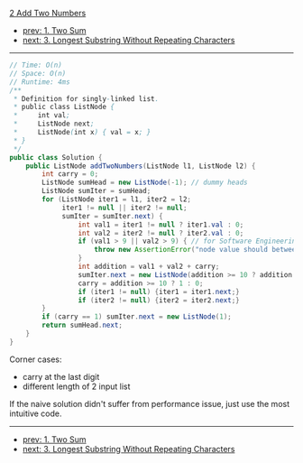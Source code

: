 [2 Add Two Numbers](https://leetcode.com/problems/add-two-numbers/)

- [prev: 1. Two Sum](001-two-sum.md)
- [next: 3. Longest Substring Without Repeating Characters](003-longest-substring-without-repeating-characters.md)

---

```java
// Time: O(n)
// Space: O(n)
// Runtime: 4ms
/**
 * Definition for singly-linked list.
 * public class ListNode {
 *     int val;
 *     ListNode next;
 *     ListNode(int x) { val = x; }
 * }
 */
public class Solution {
    public ListNode addTwoNumbers(ListNode l1, ListNode l2) {
        int carry = 0;
        ListNode sumHead = new ListNode(-1); // dummy heads
        ListNode sumIter = sumHead;
        for (ListNode iter1 = l1, iter2 = l2;
             iter1 != null || iter2 != null;
             sumIter = sumIter.next) {
                 int val1 = iter1 != null ? iter1.val : 0;
                 int val2 = iter2 != null ? iter2.val : 0;
                 if (val1 > 9 || val2 > 9) { // for Software Engineering needs, not for the question
                     throw new AssertionError("node value should between 0 and 9");
                 }
                 int addition = val1 + val2 + carry;
                 sumIter.next = new ListNode(addition >= 10 ? addition - 10 : addition);
                 carry = addition >= 10 ? 1 : 0;
                 if (iter1 != null) {iter1 = iter1.next;}
                 if (iter2 != null) {iter2 = iter2.next;}
        }
        if (carry == 1) sumIter.next = new ListNode(1);
        return sumHead.next;
    }
}
```
Corner cases:
- carry at the last digit
- different length of 2 input list

If the naive solution didn't suffer from performance issue, just use the most intuitive code.

---

- [prev: 1. Two Sum](001-two-sum.md)
- [next: 3. Longest Substring Without Repeating Characters](003-longest-substring-without-repeating-characters.md)
